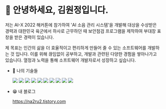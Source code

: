 # 👋 안녕하세요, 김원정입니다.
  
  저는 AI-X 2022 해커톤에 참가하여 'AI 소음 관리 시스템'을 개발해 대상을 수상받은 경력과
  대한민국 육군에서 하사로 근무하던 때 보안점검 프로그램을 제작하여 부대장 표창을 받은 경력이 있습니다.

  제 목표는 인간의 삶을 더 효율적이고 편리하게 만들어 줄 수 있는 소프트웨어를 개발하는 것 입니다.
  이를 위해 끊임없이 공부하고, 개발과 관련된 다양한 경험을 쌓아나가고 있습니다. 열정과 노력을 통해 소프트웨어 개발자로서 성장하고 싶습니다.

- 🌱 나의 기술들

  <img src="https://img.shields.io/badge/python-3776AB?style=for-the-badge&logo=python&logoColor=white"> 
  <img src="https://img.shields.io/badge/javascript-F7DF1E?style=for-the-badge&logo=javascript&logoColor=black">
  <img src="https://img.shields.io/badge/html-E34F26?style=for-the-badge&logo=html5&logoColor=white">
  <img src="https://img.shields.io/badge/css-1572B6?style=for-the-badge&logo=css3&logoColor=white">
  <img src="https://img.shields.io/badge/flask-000000?style=for-the-badge&logo=flask&logoColor=white">
  <img src="https://img.shields.io/badge/vue.js-4FC08D?style=for-the-badge&logo=vue.js&logoColor=white">
  <img src="https://img.shields.io/badge/express-000000?style=for-the-badge&logo=express&logoColor=white">
  <img src="https://img.shields.io/badge/mysql-4479A1?style=for-the-badge&logo=mysql&logoColor=white">
  <img src="https://img.shields.io/badge/Spring-6DB33F?style=for-the-badge&logo=Spring&logoColor=white">
  <img src="https://img.shields.io/badge/SpringBoot-6DB33F?style=for-the-badge&logo=Spring&logoColor=white">
  
- 😁 내 블로그

    https://na2ru2.tistory.com
   
